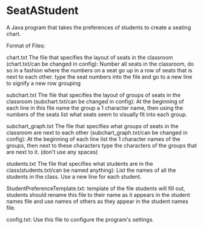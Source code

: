 # SeatAStudent
A Java program that takes the preferences of students to create a seating chart.

Format of Files:

chart.txt
The file that specifies the layout of seats in the classroom (chart.txt/can be changed in config):
Number all seats in the classroom, do so in a fashion where the numbers on a seat go up in a row of seats that is next to each other.
type the seat numbers into the file and go to a new line to signify a new row grouping

subchart.txt
The file that specifies the layout of groups of seats in the classroom (subchart.txt/can be changed in config):
At the beginning of each line in this file name the group a 1 character name, then using the numbers of the seats list what seats 
seem to visually fit into each group.

subchart_graph.txt
The file that specifies what groups of seats in the classroom are next to each other (subchart_graph.txt/can be changed in config):
At the beginning of each line list the 1 character names of the groups, then next to these characters type the characters of the groups
that are next to it. (don't use any spaces)

students.txt
The file that specifies what students are in the class(students.txt/can be named anything): 
List the names of all the students in the class. Use a new line for each student.

StudentPreferenceTemplate.txt:
template of the file students will fill out, students should rename this file to their name as it appears in the student names file 
and use names of others as they appear in the student names file.

config.txt:
Use this file to configure the program's settings.

